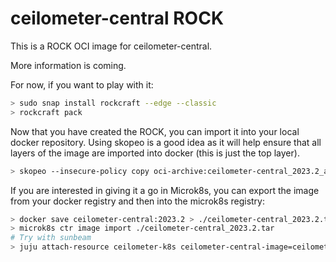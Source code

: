 # ceilometer-central ROCK

This is a ROCK OCI image for ceilometer-central.

More information is coming.

For now, if you want to play with it:

```bash
> sudo snap install rockcraft --edge --classic
> rockcraft pack
```

Now that you have created the ROCK, you can import it into
your local docker repository. Using skopeo is a good idea as
it will help ensure that all layers of the image are imported
into docker (this is just the top layer).

```bash
> skopeo --insecure-policy copy oci-archive:ceilometer-central_2023.2_amd64.rock docker-daemon:ceilometer-central:2023.2
```

If you are interested in giving it a go in Microk8s, you can
export the image from your docker registry and then into the
microk8s registry:

```bash
> docker save ceilometer-central:2023.2 > ./ceilometer-central_2023.2.tar
> microk8s ctr image import ./ceilometer-central_2023.2.tar
# Try with sunbeam
> juju attach-resource ceilometer-k8s ceilometer-central-image=ceilometer-central:2023.2
```
